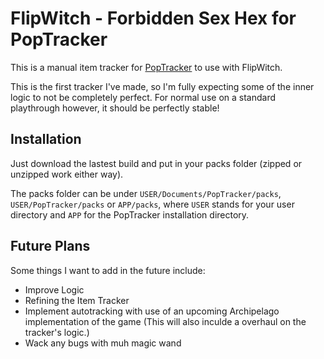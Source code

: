 # FlipWitch - Forbidden Sex Hex for PopTracker

This is a manual item tracker for [PopTracker](https://github.com/black-sliver/PopTracker/releases) to use with FlipWitch.

This is the first tracker I've made, so I'm fully expecting some of the inner logic to not be completely perfect. For normal use on a standard playthrough however, it should be perfectly stable!

## Installation

Just download the lastest build and put in your packs folder (zipped or unzipped work either way).

The packs folder can be under `USER/Documents/PopTracker/packs`, `USER/PopTracker/packs` or `APP/packs`, where `USER` stands for your user directory and `APP` for the PopTracker installation directory.

## Future Plans

Some things I want to add in the future include:
* Improve Logic
* Refining the Item Tracker
* Implement autotracking with use of an upcoming Archipelago implementation of the game (This will also inculde a overhaul on the tracker's logic.)
* Wack any bugs with muh magic wand
